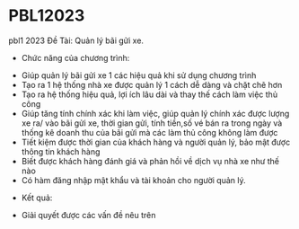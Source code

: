 # PBL12023
pbl1 2023
Đề Tài: Quản lý bãi gửi xe. 
* Chức năng của chương trình: 
+ Giúp quản lý bãi gửi xe 1 các hiệu quả khi sử dụng chương trình 
+ Tạo ra 1 hệ thống nhà xe được quản lý 1 cách dễ dàng và chặt chẽ hơn
+ Tạo ra hệ thống hiệu quả, lợi ích lâu dài và thay thế cách làm việc thủ công 
+ Giúp tăng tính chính xác khi làm việc, giúp quản lý chính xác được lượng xe ra/ vào bãi gửi xe, thời gian gửi, tính tiền,số vé bán ra trong ngày và thống kê doanh thu của bãi gửi mà các làm thủ công không làm được
+ Tiết kiệm được thời gian của khách hàng và người quản lý, bảo mật được thông tin khách hàng
+ Biết được khách hàng đánh giá và phản hồi về dịch vụ nhà xe như thế nào
+ Có hàm đăng nhập mật khẩu và tài khoản cho người quản lý.
* Kết quả:
+ Giải quyết được các vấn đề nêu trên
